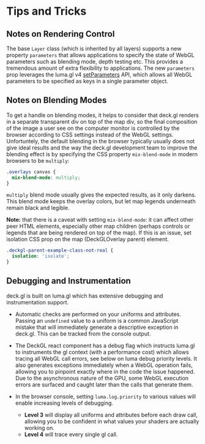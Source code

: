 # Tips and Tricks

## Notes on Rendering Control

The base `Layer` class (which is inherited by all layers) supports a new property `parameters` that allows applications to specify the state of WebGL parameters such as blending mode, depth testing etc. This provides a tremendous amount of extra flexibility to applications. The new `parameters` prop leverages the luma.gl v4 [setParameters](http://uber.github.io/luma.gl/#/documentation/api-reference/get-parameter) API, which allows all WebGL parameters to be specified as keys in a single parameter object.


## Notes on Blending Modes

To get a handle on blending modes, it helps to consider that deck.gl
renders in a separate transparent div on top of the map div,
so the final composition of the image a user see on the computer monitor is
controlled by the browser according to CSS settings instead of the WebGL
settings. Unfortuntely, the default blending in the browser typically usually
does not give ideal results and the way the deck.gl development team to improve
the blending effect is by specifying the CSS property `mix-blend-mode`
in modern browsers to be `multiply`:

```css
.overlays canvas {
  mix-blend-mode: multiply;
}
```

`multiply` blend mode usually gives the expected results, as it only darkens.
This blend mode keeps the overlay colors, but let map legends underneath
remain black and legible.

**Note:** that there is a caveat with setting `mix-blend-mode`:
it can affect other peer HTML elements, especially other map children (perhaps
controls or legends that are being rendered on top of the map).
If this is an issue, set isolation CSS prop on the map (DeckGLOverlay parent)
element.

```css
.deckgl-parent-example-class-not-real {
  isolation: 'isolate';
}
```

## Debugging and Instrumentation

deck.gl is built on luma.gl which has extensive debugging and instrumentation
support.

* Automatic checks are performed on your uniforms and attributes.
  Passing an `undefined` value to a uniform is a common JavaScript mistake that
  will immediately generate a descriptive exception in deck.gl. This can be tracked
  from the console output.

* The DeckGL react component has a debug flag which instructs luma.gl
  to instruments the gl context (with a performance cost) which allows
  tracing all WebGL call errors, see below on luma debug priority levels.
  It also generates exceptions immediately when a WebGL operation fails,
  allowing you to pinpoint exactly where in the code the issue
  happened. Due to the asynchronous nature of the GPU, some WebGL execution
  errors are surfaced and caught later than the calls that generate them.

* In the browser console, setting `luma.log.priority` to various values will
  enable increasing levels of debugging.
    - **Level 3** will display all uniforms and attributes before each draw
      call, allowing you to be confident in what values your shaders are
      actually working on.
    - **Level 4** will trace every single gl call.
